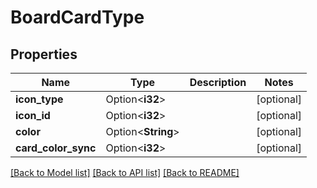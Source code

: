 # BoardCardType

## Properties

Name | Type | Description | Notes
------------ | ------------- | ------------- | -------------
**icon_type** | Option<**i32**> |  | [optional]
**icon_id** | Option<**i32**> |  | [optional]
**color** | Option<**String**> |  | [optional]
**card_color_sync** | Option<**i32**> |  | [optional]

[[Back to Model list]](../README.md#documentation-for-models) [[Back to API list]](../README.md#documentation-for-api-endpoints) [[Back to README]](../README.md)


